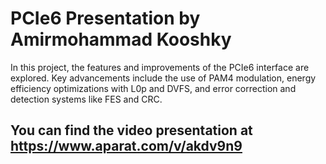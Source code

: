 # PCIe6 Presentation by Amirmohammad Kooshky

In this project, the features and improvements of the PCIe6 interface are explored. Key advancements include the use of PAM4 modulation, energy efficiency optimizations with L0p and DVFS, and error correction and detection systems like FES and CRC.

## You can find the video presentation at https://www.aparat.com/v/akdv9n9
